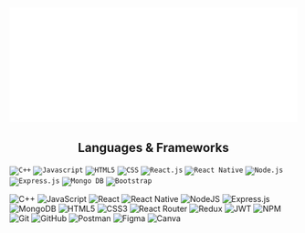 <img src="https://raw.githubusercontent.com/JuanmaBigo/JuanmaBigo/efd9e714e0731d93948cb49e4a1b830b664c5c47/Juanma.svg"/>
<!--
**JuanmaBigo/JuanmaBigo** is a ✨ _special_ ✨ repository because its `README.md` (this file) appears on your GitHub profile.
-->
<h2 align="center">Languages & Frameworks</h2>

<p align="center">
  
  <code><img title="C++" height="25" src="https://upload.wikimedia.org/wikipedia/commons/thumb/1/18/ISO_C%2B%2B_Logo.svg/1822px-ISO_C%2B%2B_Logo.svg.png"></code>
  <code><img title="Javascript" height="25" src="https://upload.wikimedia.org/wikipedia/commons/6/6a/JavaScript-logo.png"></code>
  <code><img title="HTML5" height="25" src="https://www.w3.org/html/logo/downloads/HTML5_Badge_512.png"></code>
  <code><img title="CSS" height="25" src="https://upload.wikimedia.org/wikipedia/commons/thumb/6/62/CSS3_logo.svg/800px-CSS3_logo.svg.png"></code>
  <code><img title="React.js" height="25" src="https://upload.wikimedia.org/wikipedia/commons/thumb/a/a7/React-icon.svg/2300px-React-icon.svg.png"></code>
  <code><img title="React Native" height="25" src="https://hackernoon.com/hn-images/1*ub1DguhAtkCLvhUGuVGr6w.png"></code>
  <code><img title="Node.js" height="25" src="https://upload.wikimedia.org/wikipedia/commons/thumb/d/d9/Node.js_logo.svg/2560px-Node.js_logo.svg.png"></code>
  <code><img title="Express.js" height="25" src="https://upload.wikimedia.org/wikipedia/commons/6/64/Expressjs.png"></code>
  <code><img title="Mongo DB" height="25" src="https://findlogovector.com/wp-content/uploads/2022/04/mongodb-logo-vector-2022.png"></code>
  <code><img title="Bootstrap" height="25" src="https://upload.wikimedia.org/wikipedia/commons/thumb/b/b2/Bootstrap_logo.svg/1280px-Bootstrap_logo.svg.png"></code>
</p>


![C++](https://img.shields.io/badge/C%2B%2B-00599C?style=for-the-badge&logo=c%2B%2B&logoColor=white)
![JavaScript](https://img.shields.io/badge/JavaScript-F7DF1E?style=for-the-badge&logo=javascript&logoColor=black)
![React](https://img.shields.io/badge/React-20232A?style=for-the-badge&logo=react&logoColor=61DAFB)
![React Native](https://img.shields.io/badge/React_Native-20232A?style=for-the-badge&logo=react&logoColor=61DAFB)
![NodeJS](https://img.shields.io/badge/Node.js-43853D?style=for-the-badge&logo=node.js&logoColor=white)
![Express.js](https://img.shields.io/badge/express.js-%23404d59.svg?style=for-the-badge&logo=express&logoColor=%2361DAFB)
![MongoDB](https://img.shields.io/badge/MongoDB-4EA94B?style=for-the-badge&logo=mongodb&logoColor=white)
![HTML5](https://img.shields.io/badge/HTML5-E34F26?style=for-the-badge&logo=html5&logoColor=white)
![CSS3](https://img.shields.io/badge/CSS3-1572B6?style=for-the-badge&logo=css3&logoColor=white)
![React Router](https://img.shields.io/badge/React_Router-CA4245?style=for-the-badge&logo=react-router&logoColor=white)
![Redux](https://img.shields.io/badge/Redux-593D88?style=for-the-badge&logo=redux&logoColor=white)
![JWT](https://img.shields.io/badge/JWT-black?style=for-the-badge&logo=JSON%20web%20tokens)
![NPM](https://img.shields.io/badge/NPM-%23000000.svg?style=for-the-badge&logo=npm&logoColor=white)
![Git](https://img.shields.io/badge/GIT-E44C30?style=for-the-badge&logo=git&logoColor=white)
![GitHub](https://img.shields.io/badge/GitHub-100000?style=for-the-badge&logo=github&logoColor=white)
![Postman](https://img.shields.io/badge/postman-%23E34F26.svg?style=for-the-badge&logo=postman&logoColor=white)
![Figma](https://img.shields.io/badge/Figma-F24E1E?style=for-the-badge&logo=figma&logoColor=white)
![Canva](https://img.shields.io/badge/Canva-%2300C4CC.svg?&style=for-the-badge&logo=Canva&logoColor=white)


